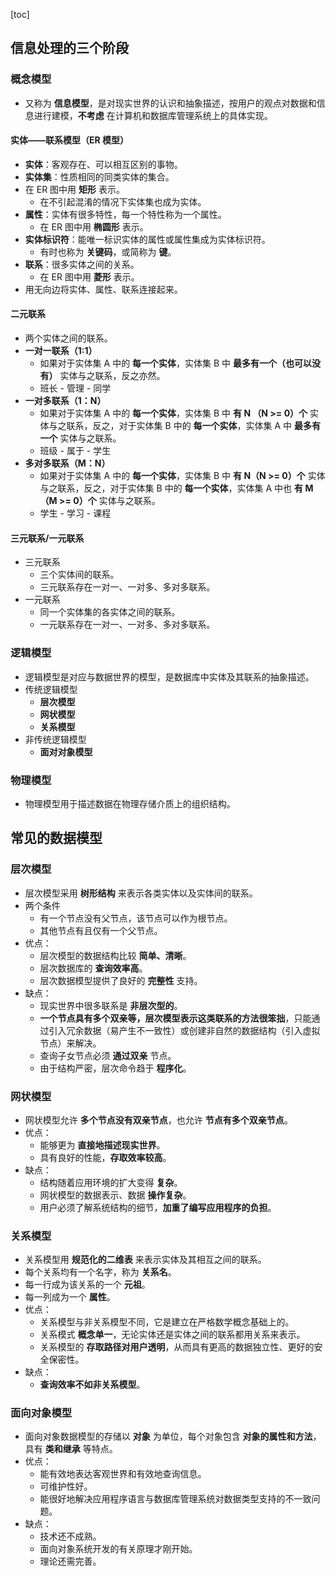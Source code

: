 [toc]

## 信息处理的三个阶段

### 概念模型

- 又称为 **信息模型**，是对现实世界的认识和抽象描述，按用户的观点对数据和信息进行建模，**不考虑** 在计算机和数据库管理系统上的具体实现。

#### **实体——联系模型（ER 模型）**
- **实体**：客观存在、可以相互区别的事物。
- **实体集**：性质相同的同类实体的集合。
- 在 ER 图中用 **矩形** 表示。
	- 在不引起混淆的情况下实体集也成为实体。
- **属性**：实体有很多特性，每一个特性称为一个属性。
	- 在 ER 图中用 **椭圆形** 表示。
- **实体标识符**：能唯一标识实体的属性或属性集成为实体标识符。
	- 有时也称为 **关键码**，或简称为 **键**。
- **联系**：很多实体之间的关系。
	- 在 ER 图中用 **菱形** 表示。
- 用无向边将实体、属性、联系连接起来。

#### **二元联系**

- 两个实体之间的联系。
- **一对一联系（1:1）**
	- 如果对于实体集 A 中的 **每一个实体**，实体集 B 中 **最多有一个（也可以没有）** 实体与之联系，反之亦然。
	- 班长 - 管理 - 同学
- **一对多联系（1：N）**
	- 如果对于实体集 A 中的 **每一个实体**，实体集 B 中 **有 N （N >= 0）个** 实体与之联系，反之，对于实体集 B 中的 **每一个实体**，实体集 A 中 **最多有一个** 实体与之联系。
	- 班级 - 属于 - 学生
- **多对多联系（M：N）**
	- 如果对于实体集 A 中的 **每一个实体**，实体集 B 中 **有 N（N >= 0）个** 实体与之联系，反之，对于实体集 B 中的 **每一个实体**，实体集 A 中也 **有 M（M >= 0）个** 实体与之联系。
	- 学生 - 学习 - 课程

#### 三元联系/一元联系

- 三元联系
	- 三个实体间的联系。
	- 三元联系存在一对一、一对多、多对多联系。
- 一元联系
	- 同一个实体集的各实体之间的联系。
	- 一元联系存在一对一、一对多、多对多联系。

### 逻辑模型

- 逻辑模型是对应与数据世界的模型，是数据库中实体及其联系的抽象描述。
- 传统逻辑模型
	- **层次模型**
	- **网状模型**
	- **关系模型**
- 非传统逻辑模型
	- **面对对象模型**

### 物理模型

- 物理模型用于描述数据在物理存储介质上的组织结构。

## 常见的数据模型

### 层次模型

- 层次模型采用 **树形结构** 来表示各类实体以及实体间的联系。
- 两个条件
	- 有一个节点没有父节点，该节点可以作为根节点。
	- 其他节点有且仅有一个父节点。
- 优点：
	- 层次模型的数据结构比较 **简单、清晰**。
	- 层次数据库的 **查询效率高**。
	- 层次数据模型提供了良好的 **完整性** 支持。
- 缺点：
	- 现实世界中很多联系是 **非层次型的**。
	- **一个节点具有多个双亲等，层次模型表示这类联系的方法很笨拙**，只能通过引入冗余数据（易产生不一致性）或创建非自然的数据结构（引入虚拟节点）来解决。
	- 查询子女节点必须 **通过双亲** 节点。
	- 由于结构严密，层次命令趋于 **程序化**。

### 网状模型

- 网状模型允许 **多个节点没有双亲节点**，也允许 **节点有多个双亲节点**。
- 优点：
	- 能够更为 **直接地描述现实世界**。
	- 具有良好的性能，**存取效率较高**。
- 缺点：
	- 结构随着应用环境的扩大变得 **复杂**。
	- 网状模型的数据表示、数据 **操作复杂**。
	- 用户必须了解系统结构的细节，**加重了编写应用程序的负担**。

### 关系模型

- 关系模型用 **规范化的二维表** 来表示实体及其相互之间的联系。
- 每个关系均有一个名字，称为 **关系名**。
- 每一行成为该关系的一个 **元祖**。
- 每一列成为一个 **属性**。
- 优点：
	- 关系模型与非关系模型不同，它是建立在严格数学概念基础上的。
	- 关系模式 **概念单一**，无论实体还是实体之间的联系都用关系来表示。
	- 关系模型的 **存取路径对用户透明**，从而具有更高的数据独立性、更好的安全保密性。
- 缺点：
	- **查询效率不如非关系模型**。

### 面向对象模型

- 面向对象数据模型的存储以 **对象** 为单位，每个对象包含 **对象的属性和方法**，具有 **类和继承** 等特点。
- 优点：
	- 能有效地表达客观世界和有效地查询信息。
	- 可维护性好。
	- 能很好地解决应用程序语言与数据库管理系统对数据类型支持的不一致问题。
- 缺点：
	- 技术还不成熟。
	- 面向对象系统开发的有关原理才刚开始。
	- 理论还需完善。
